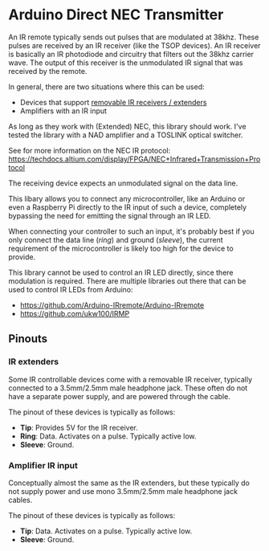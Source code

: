 # Arduino Direct NEC Transmitter
An IR remote typically sends out pulses that are modulated at 38khz.
These pulses are received by an IR receiver (like the TSOP devices). 
An IR receiver is basically an IR photodiode and circuitry that filters out the 38khz carrier wave. The output of this receiver is the unmodulated IR signal that was received by the remote. 

In general, there are two situations where this can be used:
- Devices that support [removable IR receivers / extenders](https://www.google.com/search?q=3.5mm+ir+extender&source=lnms&tbm=isch)
- Amplifiers with an IR input

As long as they work with (Extended) NEC, this library should work. I've tested the library with a NAD amplifier and a TOSLINK optical switcher.

See for more information on the NEC IR protocol: https://techdocs.altium.com/display/FPGA/NEC+Infrared+Transmission+Protocol

The receiving device expects an unmodulated signal on the data line.

This libary allows you to connect any microcontroller, like an Arduino or even a Raspberry Pi directly to the IR input of such a device, completely bypassing the need for emitting the signal through an IR LED.

When connecting your controller to such an input, it's probably best if you only connect the data line (*ring*) and ground (*sleeve*), the current requirement of the microcontroller is likely too high for the device to provide.

This library cannot be used to control an IR LED directly, since there modulation is required.
There are multiple libraries out there that can be used to control IR LEDs from Arduino:
- https://github.com/Arduino-IRremote/Arduino-IRremote
- https://github.com/ukw100/IRMP

## Pinouts

### IR extenders

Some IR controllable devices come with a removable IR receiver, typically connected to a 3.5mm/2.5mm male headphone jack. These often do not have a separate power supply, and are powered through the cable.

The pinout of these devices is typically as follows:
- **Tip**: Provides 5V for the IR receiver.
- **Ring**: Data. Activates on a pulse. Typically active low.
- **Sleeve**: Ground.

### Amplifier IR input

Conceptually almost the same as the IR extenders, but these typically do not supply power and use mono 3.5mm/2.5mm male headphone jack cables.

The pinout of these devices is typically as follows:
- **Tip**: Data. Activates on a pulse. Typically active low.
- **Sleeve**: Ground.
